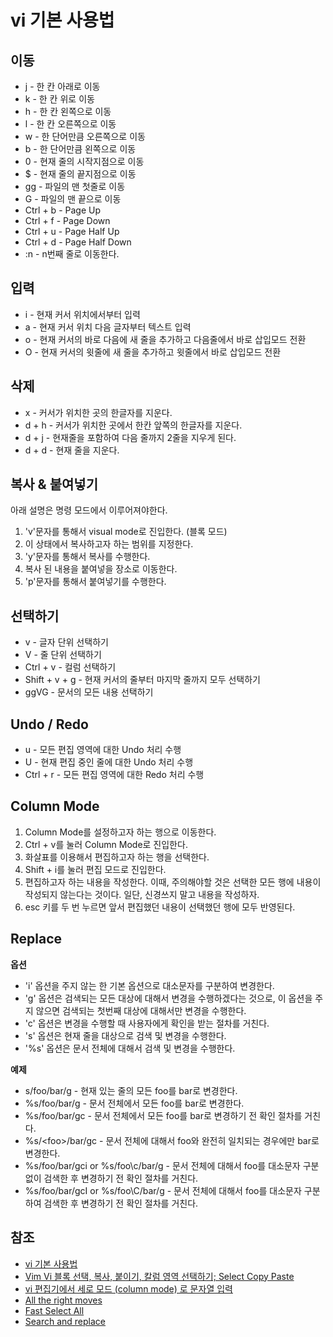 # vi 기본 사용법

## 이동

* j - 한 칸 아래로 이동
* k - 한 칸 위로 이동
* h - 한 칸 왼쪽으로 이동
* l - 한 칸 오른쪽으로 이동
* w - 한 단어만큼 오른쪽으로 이동
* b - 한 단어만큼 왼쪽으로 이동
* 0 - 현재 줄의 시작지점으로 이동
* $ - 현재 줄의 끝지점으로 이동
* gg - 파일의 맨 첫줄로 이동
* G - 파일의 맨 끝으로 이동
* Ctrl + b - Page Up
* Ctrl + f - Page Down
* Ctrl + u - Page Half Up
* Ctrl + d - Page Half Down
* :n - n번째 줄로 이동한다.

## 입력

* i - 현재 커서 위치에서부터 입력
* a - 현재 커서 위치 다음 글자부터 텍스트 입력
* o - 현재 커서의 바로 다음에 새 줄을 추가하고 다음줄에서 바로 삽입모드 전환
* O - 현재 커서의 윗줄에 새 줄을 추가하고 윗줄에서 바로 삽입모드 전환

## 삭제

* x - 커서가 위치한 곳의 한글자를 지운다.
* d + h - 커서가 위치한 곳에서 한칸 앞쪽의 한글자를 지운다.
* d + j - 현재줄을 포함하여 다음 줄까지 2줄을 지우게 된다.
* d + d - 현재 줄을 지운다.

## 복사 & 붙여넣기

아래 설명은 명령 모드에서 이루어져야한다.

1. 'v'문자를 통해서 visual mode로 진입한다. (블록 모드)
2. 이 상태에서 복사하고자 하는 범위를 지정한다.
3. 'y'문자를 통해서 복사를 수행한다.
4. 복사 된 내용을 붙여넣을 장소로 이동한다.
5. 'p'문자를 통해서 붙여넣기를 수행한다.

## 선택하기

* v - 글자 단위 선택하기
* V - 줄 단위 선택하기
* Ctrl + v - 컬럼 선택하기
* Shift + v + g - 현재 커서의 줄부터 마지막 줄까지 모두 선택하기
* ggVG - 문서의 모든 내용 선택하기

## Undo / Redo

* u - 모든 편집 영역에 대한 Undo 처리 수행
* U - 현재 편집 중인 줄에 대한 Undo 처리 수행
* Ctrl + r - 모든 편집 영역에 대한 Redo 처리 수행

## Column Mode

1. Column Mode를 설정하고자 하는 행으로 이동한다.
2. Ctrl + v를 눌러 Column Mode로 진입한다.
3. 화살표를 이용해서 편집하고자 하는 행을 선택한다.
4. Shift + i를 눌러 편집 모드로 진입한다.
5. 편집하고자 하는 내용을 작성한다. 이때, 주의해야할 것은 선택한 모든 행에 내용이 작성되지 않는다는 것이다. 일단, 신경쓰지 말고 내용을 작성하자.
6. esc 키를 두 번 누르면 앞서 편집했던 내용이 선택했던 행에 모두 반영된다.

## Replace

**옵션**

* 'i' 옵션을 주지 않는 한 기본 옵션으로 대소문자를 구분하여 변경한다.
* 'g' 옵션은 검색되는 모든 대상에 대해서 변경을 수행하겠다는 것으로, 이 옵션을 주지 않으면 검색되는 첫번째 대상에 대해서만 변경을 수행한다.
* 'c' 옵션은 변경을 수행할 때 사용자에게 확인을 받는 절차를 거친다.
* 's' 옵션은 현재 줄을 대상으로 검색 및 변경을 수행한다.
* '%s' 옵션은 문서 전체에 대해서 검색 및 변경을 수행한다.

**예제**

* s/foo/bar/g - 현재 있는 줄의 모든 foo를 bar로 변경한다.  
* %s/foo/bar/g - 문서 전체에서 모든 foo를 bar로 변경한다.
* %s/foo/bar/gc - 문서 전체에서 모든 foo를 bar로 변경하기 전 확인 절차를 거친다.
* %s/\<foo\>/bar/gc - 문서 전체에 대해서 foo와 완전히 일치되는 경우에만 bar로 변경한다.
* %s/foo/bar/gci or %s/foo\c/bar/g - 문서 전체에 대해서 foo를 대소문자 구분없이 검색한 후 변경하기 전 확인 절차를 거친다.
* %s/foo/bar/gcI or %s/foo\C/bar/g - 문서 전체에 대해서 foo를 대소문자 구분하여 검색한 후 변경하기 전 확인 절차를 거친다.

## 참조

* [vi 기본 사용법](http://soooprmx.com/wp/archives/2777)
* [Vim Vi 블록 선택, 복사, 붙이기, 칼럼 영역 선택하기; Select Copy Paste](http://mwultong.blogspot.com/2006/11/vim-vi-select-copy-paste.html)
* [vi 편집기에서 세로 모드 (column mode) 로 문자열 입력](http://starblood.tistory.com/entry/vi-%ED%8E%B8%EC%A7%91%EA%B8%B0%EC%97%90%EC%84%9C-%EC%84%B8%EB%A1%9C-%EB%AA%A8%EB%93%9C-column-mode-%EB%A1%9C-%EB%AC%B8%EC%9E%90%EC%97%B4-%EC%9E%85%EB%A0%A5)
* [All the right moves](http://vim.wikia.com/wiki/All_the_right_moves)
* [Fast Select All](http://dailyvim.blogspot.kr/2007/11/fast-select-all.html)
* [Search and replace](http://vim.wikia.com/wiki/Search_and_replace)
